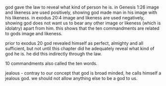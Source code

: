 god gave the law to reveal what kind of person he is. in Genesis 1:26 image and
likeness are used positively, showing god made man in his image with his likeness.
in exodus 20:4 image and likeness are used negatively, showing god does not want us
to bear any other image or likeness (which is idolatry) apart from him. this shows
that the ten commandments are related to gods image and likeness.

prior to exodus 20 god revealed himself as perfect, almighty and all sufficient, but not until this chapter did he adequately reveal what kind of god he is. he did
this indirectly through the law.

10 commandments also called the ten words.

jealous - contray to our concept that god is broad minded, he calls himself a jealous god.
we should not allow anything else to be a god to us.
